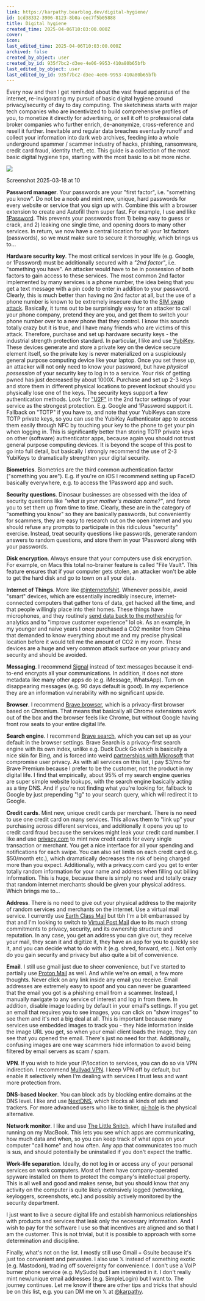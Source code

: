 ```yaml
---
link: https://karpathy.bearblog.dev/digital-hygiene/
id: 1cd38332-3906-8123-8b0a-eec7f5b05888
title: Digital hygiene
created_time: 2025-04-06T10:03:00.000Z
cover: 
icon: 
last_edited_time: 2025-04-06T10:03:00.000Z
archived: false
created_by_object: user
created_by_id: 935f7bc2-d3ee-4e06-9953-410a80b65bfb
last_edited_by_object: user
last_edited_by_id: 935f7bc2-d3ee-4e06-9953-410a80b65bfb
---
```


Every now and then I get reminded about the vast fraud apparatus of the internet, re-invigorating my pursuit of basic digital hygiene around privacy/security of day to day computing. The sketchiness starts with major tech companies who are incentivized to build comprehensive profiles of you, to monetize it directly for advertising, or sell it off to professional data broker companies who further enrich, de-anonymize, cross-reference and resell it further. Inevitable and regular data breaches eventually runoff and collect your information into dark web archives, feeding into a whole underground spammer / scammer industry of hacks, phishing, ransomware, credit card fraud, identity theft, etc. This guide is a collection of the most basic digital hygiene tips, starting with the most basic to a bit more niche.

![](https://bear-images.sfo2.cdn.digitaloceanspaces.com/karpathy/19am.webp)



Screenshot 2025-03-18 at 10

**Password manager**. Your passwords are your "first factor", i.e. "something you know". Do not be a noob and mint new, unique, hard passwords for every website or service that you sign up with. Combine this with a browser extension to create and Autofill them super fast. For example, I use and like [1Password](https://1password.com/). This prevents your passwords from 1) being easy to guess or crack, and 2) leaking one single time, and opening doors to many other services. In return, we now have a central location for all your 1st factors (passwords), so we must make sure to secure it thoroughly, which brings us to...

**Hardware security key**. The most critical services in your life (e.g. Google, or 1Password) must be additionally secured with a *"2nd factor"*, i.e. "something you have". An attacker would have to be in possession of both factors to gain access to these services. The most common 2nd factor implemented by many services is a phone number, the idea being that you get a text message with a pin code to enter in addition to your password. Clearly, this is much better than having no 2nd factor at all, but the use of a phone number is known to be extremely insecure due to the [SIM swap attack](https://en.wikipedia.org/wiki/SIM_swap_scam). Basically, it turns out to be surprisingly easy for an attacker to call your phone company, pretend they are you, and get them to switch your phone number over to a new phone that they control. I know this sounds totally crazy but it is true, and I have many friends who are victims of this attack. Therefore, purchase and set up hardware security keys - the industrial strength protection standard. In particular, I like and use [YubiKey](https://www.yubico.com/). These devices generate and store a private key on the device secure element itself, so the private key is never materialized on a suspiciously general purpose computing device like your laptop. Once you set these up, an attacker will not only need to know your password, but have *physical possession* of your security key to log in to a service. Your risk of getting pwned has just decreased by about 1000X. Purchase and set up 2-3 keys and store them in different physical locations to prevent lockout should you physically lose one of the keys. The security keys support a few authentication methods. Look for ["U2F"](https://en.wikipedia.org/wiki/Universal_2nd_Factor) in the 2nd factor settings of your service as the strongest protection. E.g. Google and 1Password support it. Fallback on "TOTP" if you have to, and note that your YubiKeys can store TOTP private keys, so you can use the YubiKey Authenticator app to access them easily through NFC by touching your key to the phone to get your pin when logging in. This is significantly better than storing TOTP private keys on other (software) authenticator apps, because again you should not trust general purpose computing devices. It is beyond the scope of this post to go into full detail, but basically I strongly recommend the use of 2-3 YubiKeys to dramatically strengthen your digital security.

**Biometrics**. Biometrics are the third common authentication factor ("something you are"). E.g. if you're on iOS I recommend setting up FaceID basically everywhere, e.g. to access the 1Password app and such.

**Security questions**. Dinosaur businesses are obsessed with the idea of security questions like *"what is your mother's maidan name?"*, and force you to set them up from time to time. Clearly, these are in the category of "something you know" so they are basically passwords, but conveniently for scammers, they are easy to research out on the open internet and you should refuse any prompts to participate in this ridiculous "security" exercise. Instead, treat security questions like passwords, generate random answers to random questions, and store them in your 1Password along with your passwords.

**Disk encryption**. Always ensure that your computers use disk encryption. For example, on Macs this total no-brainer feature is called "File Vault". This feature ensures that if your computer gets stolen, an attacker won't be able to get the hard disk and go to town on all your data.

**Internet of Things**. More like [@internetofshit](https://twitter.com/internetofshit). Whenever possible, avoid "smart" devices, which are essentially incredibly insecure, internet-connected computers that gather tons of data, get hacked all the time, and that people willingly place into their homes. These things have microphones, and they routinely [send data back to the mothership](https://arstechnica.com/gadgets/2025/03/everything-you-say-to-your-echo-will-be-sent-to-amazon-starting-on-march-28/) for analytics and to "improve customer experience" lol ok. As an example, in my younger and naive years I once purchased a CO2 monitor from China that demanded to know everything about me and my precise physical location before it would tell me the amount of CO2 in my room. These devices are a huge and very common attack surface on your privacy and security and should be avoided.

**Messaging**. I recommend [Signal](https://signal.org/) instead of text messages because it end-to-end encrypts all your communications. In addition, it does not store metadata like many other apps do (e.g. iMessage, WhatsApp). Turn on disappearing messages (e.g. 90 days default is good). In my experience they are an information vulnerability with no significant upside.

**Browser**. I recommend [Brave browser](https://brave.com/), which is a privacy-first browser based on Chromium. That means that basically all Chrome extensions work out of the box and the browser feels like Chrome, but without Google having front row seats to your entire digital life.

**Search engine**. I recommend [Brave search](https://search.brave.com/), which you can set up as your default in the browser settings. Brave Search is a privacy-first search engine with its own index, unlike e.g. Duck Duck Go which is basically a nice skin for Bing, and is forced into weird [partnerships with Microsoft](https://www.bleepingcomputer.com/news/security/duckduckgo-browser-allows-microsoft-trackers-due-to-search-agreement/) that compromise user privacy. As with all services on this list, I pay $3/mo for Brave Premium because I prefer to be the customer, not the product in my digital life. I find that empirically, about 95% of my search engine queries are super simple website lookups, with the search engine basically acting as a tiny DNS. And if you're not finding what you're looking for, fallback to Google by just prepending "!g" to your search query, which will redirect it to Google.

**Credit cards**. Mint new, unique credit cards per merchant. There is no need to use one credit card on many services. This allows them to "link up" your purchasing across different services, and additionally it opens you up to credit card fraud because the services might leak your credit card number. I like and use [privacy.com](https://www.privacy.com/) to mint new credit cards for every single transaction or merchant. You get a nice interface for all your spending and notifications for each swipe. You can also set limits on each credit card (e.g. $50/month etc.), which dramatically decreases the risk of being charged more than you expect. Additionally, with a privacy.com card you get to enter totally random information for your name and address when filling out billing information. This is huge, because there is simply no need and totally crazy that random internet merchants should be given your physical address. Which brings me to...

**Address**. There is no need to give out your physical address to the majority of random services and merchants on the internet. Use a virtual mail service. I currently use [Earth Class Mail](https://app.earthclassmail.com/login) but tbh I'm a bit embarrassed by that and I'm looking to switch to [Virtual Post Mail](https://www.virtualpostmail.com/) due to its much strong commitments to privacy, security, and its ownership structure and reputation. In any case, you get an address you can give out, they receive your mail, they scan it and digitize it, they have an app for you to quickly see it, and you can decide what to do with it (e.g. shred, forward, etc.). Not only do you gain security and privacy but also quite a bit of convenience.

**Email**. I still use gmail just due to sheer convenience, but I've started to partially use [Proton Mail](https://proton.me/mail) as well. And while we're on email, a few more thoughts. Never click on any link inside any email you receive. Email addresses are extremely easy to spoof and you can never be guaranteed that the email you got is a phishing email from a scammer. Instead, I manually navigate to any service of interest and log in from there. In addition, disable image loading by default in your email's settings. If you get an email that requires you to see images, you can click on "show images" to see them and it's not a big deal at all. This is important because many services use embedded images to track you - they hide information inside the image URL you get, so when your email client loads the image, they can see that you opened the email. There's just no need for that. Additionally, confusing images are one way scammers hide information to avoid being filtered by email servers as scam / spam.

**VPN**. If you wish to hide your IP/location to services, you can do so via VPN indirection. I recommend [Mullvad VPN](https://mullvad.net/en). I keep VPN off by default, but enable it selectively when I'm dealing with services I trust less and want more protection from.

**DNS-based blocker**. You can block ads by blocking entire domains at the DNS level. I like and use [NextDNS](https://nextdns.io/), which blocks all kinds of ads and trackers. For more advanced users who like to tinker, [pi-hole](https://pi-hole.net/) is the physical alternative.

**Network monitor**. I like and use [The Little Snitch](https://www.obdev.at/products/littlesnitch/index.html), which I have installed and running on my MacBook. This lets you see which apps are communicating, how much data and when, so you can keep track of what apps on your computer "call home" and how often. Any app that communicates too much is sus, and should potentially be uninstalled if you don't expect the traffic.

**Work-life separation**. Ideally, do not log in or access any of your personal services on work computers. Most of them have company-operated spyware installed on them to protect the company's intellectual property. This is all well and good and makes sense, but you should know that any activity on the computer is quite likely extensively logged (networking, keyloggers, screenshots, etc.) and possibly actively monitored by the security department.

I just want to live a secure digital life and establish harmonious relationships with products and services that leak only the necessary information. And I wish to pay for the software I use so that incentives are aligned and so that I am the customer. This is not trivial, but it is possible to approach with some determination and discipline.

Finally, what's not on the list. I mostly still use Gmail + Gsuite because it's just too convenient and pervasive. I also use 𝕏 instead of something exotic (e.g. Mastodon), trading off sovereignty for convenience. I don't use a VoIP burner phone service (e.g. MySudo) but I am interested in it. I don't really mint new/unique email addresses (e.g. SimpleLogin) but I want to. The journey continues. Let me know if there are other tips and tricks that should be on this list, e.g. you can DM me on 𝕏 at [@karpathy](https://x.com/karpathy).


